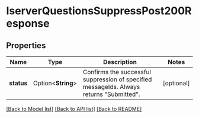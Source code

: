 # IserverQuestionsSuppressPost200Response

## Properties

Name | Type | Description | Notes
------------ | ------------- | ------------- | -------------
**status** | Option<**String**> | Confirms the successful suppression of specified messageIds. Always returns \"Submitted\". | [optional]

[[Back to Model list]](../README.md#documentation-for-models) [[Back to API list]](../README.md#documentation-for-api-endpoints) [[Back to README]](../README.md)
